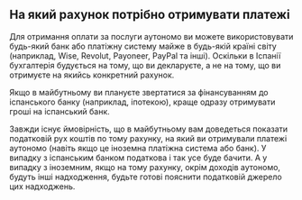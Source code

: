 ## На який рахунок потрібно отримувати платежі

Для отримання оплати за послуги аутономо ви можете використовувати будь-який банк або платіжну систему майже в будь-якій
країні світу (наприклад, Wise, Revolut, Payoneer, PayPal та інші). Оскільки в Іспанії бухгалтерія будується на тому, що
ви декларуєте, а не на тому, що ви отримуєте на якийсь конкретний рахунок.

Якщо в майбутньому ви плануєте звертатися за фінансуванням до іспанського банку (наприклад, іпотекою), краще одразу
отримувати гроші на іспанський банк.

Завжди існує ймовірність, що в майбутньому вам доведеться показати податковій рух коштів по тому рахунку, на який ви
отримували платежі аутономо (навіть якщо це іноземна платіжна система або банк). У випадку з іспанським банком податкова
і так усе буде бачити. А у випадку з іноземним, якщо на тому рахунку, окрім доходів аутономо, будуть інші надходження,
будьте готові пояснити податковій джерело цих надходжень.
